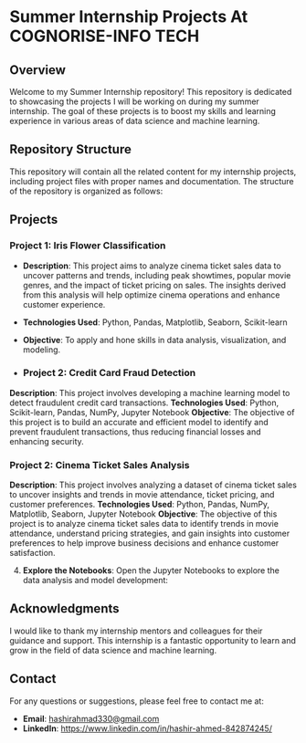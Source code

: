 # Summer Internship Projects At COGNORISE-INFO TECH

## Overview

Welcome to my Summer Internship repository! This repository is dedicated to showcasing the projects I will be working on during my summer internship. The goal of these projects is to boost my skills and learning experience in various areas of data science and machine learning.

## Repository Structure

This repository will contain all the related content for my internship projects, including project files with proper names and documentation. The structure of the repository is organized as follows:


## Projects

### Project 1: Iris Flower Classification
- **Description**: This project aims to analyze cinema ticket sales data to uncover patterns and trends, including peak showtimes, popular movie genres, and the impact of ticket pricing on sales. The insights derived from this analysis will help optimize cinema operations and enhance customer experience.
- **Technologies Used**: Python, Pandas, Matplotlib, Seaborn, Scikit-learn
- **Objective**: To apply and hone skills in data analysis, visualization, and modeling.

- ### Project 2: Credit Card Fraud Detection
**Description**: This project involves developing a machine learning model to detect fraudulent credit card transactions.
**Technologies Used**: Python, Scikit-learn, Pandas, NumPy, Jupyter Notebook
**Objective**: The objective of this project is to build an accurate and efficient model to identify and prevent fraudulent transactions, thus reducing financial losses and enhancing security.

### Project 2: Cinema Ticket Sales Analysis
**Description**: This project involves analyzing a dataset of cinema ticket sales to uncover insights and trends in movie attendance, ticket pricing, and customer preferences.
**Technologies Used**: Python, Pandas, NumPy, Matplotlib, Seaborn, Jupyter Notebook
**Objective**: The objective of this project is to analyze cinema ticket sales data to identify trends in movie attendance, understand pricing strategies, and gain insights into customer preferences to help improve business decisions and enhance customer satisfaction.

  
4. **Explore the Notebooks**:
   Open the Jupyter Notebooks to explore the data analysis and model development:

## Acknowledgments

I would like to thank my internship mentors and colleagues for their guidance and support. This internship is a fantastic opportunity to learn and grow in the field of data science and machine learning.

## Contact

For any questions or suggestions, please feel free to contact me at:
- **Email**: hashirahmad330@gmail.com
- **LinkedIn**: https://www.linkedin.com/in/hashir-ahmed-842874245/

